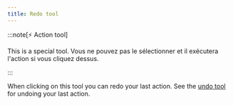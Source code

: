 ```yaml
---
title: Redo tool
---
```


:::note[⚡ Action tool]

This is a special tool.
Vous ne pouvez pas le sélectionner et il exécutera l'action si vous cliquez dessus.

:::

When clicking on this tool you can redo your last action.
See the [undo tool](../undo) for undoing your last action.
